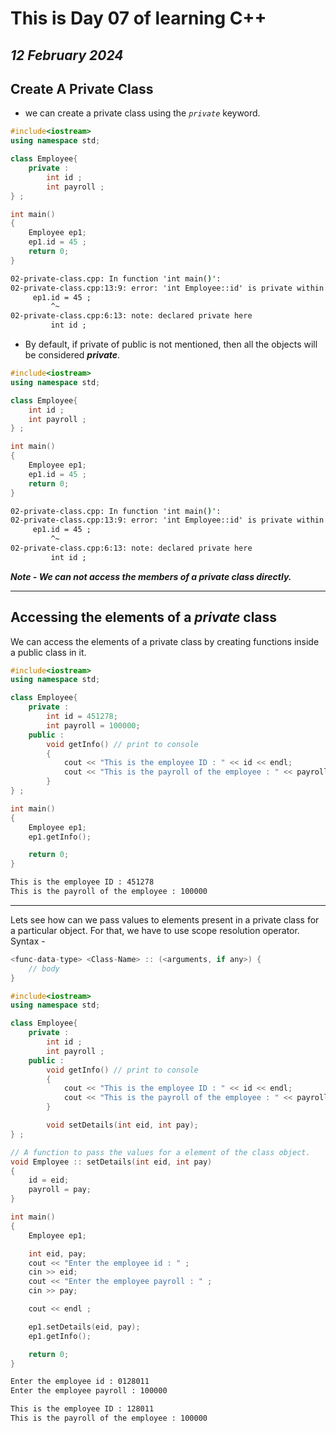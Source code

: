 # This is Day 07 of learning C++
## *12 February 2024*

## Create A Private Class
- we can create a private class using the *`private`* keyword.
```cpp
#include<iostream>
using namespace std;

class Employee{
    private :
        int id ;
        int payroll ;
} ;

int main()
{
    Employee ep1;
    ep1.id = 45 ;
    return 0;
}
```

```cmd
02-private-class.cpp: In function 'int main()':
02-private-class.cpp:13:9: error: 'int Employee::id' is private within this context
     ep1.id = 45 ;
         ^~
02-private-class.cpp:6:13: note: declared private here
         int id ;
```

- By default, if private of public is not mentioned, then all the objects will be considered ***private***.
```cpp
#include<iostream>
using namespace std;

class Employee{
    int id ;
    int payroll ;
} ;

int main()
{
    Employee ep1;
    ep1.id = 45 ;
    return 0;
}
```

```cmd
02-private-class.cpp: In function 'int main()':
02-private-class.cpp:13:9: error: 'int Employee::id' is private within this context
     ep1.id = 45 ;
         ^~
02-private-class.cpp:6:13: note: declared private here
         int id ;
```

***Note - We can not access the members of a private class directly.***

----

## Accessing the elements of a *private* class
We can access the elements of a private class by creating functions inside a public class in it.
```cpp
#include<iostream>
using namespace std;

class Employee{
    private :
        int id = 451278;
        int payroll = 100000;
    public :
        void getInfo() // print to console
        { 
            cout << "This is the employee ID : " << id << endl; 
            cout << "This is the payroll of the employee : " << payroll << endl; 
        }
} ;

int main()
{
    Employee ep1;
    ep1.getInfo();

    return 0;
}
```

```cmd
This is the employee ID : 451278
This is the payroll of the employee : 100000
```

----

Lets see how can we pass values to elements present in a private class for a particular object.
For that, we have to use scope resolution operator.
Syntax -
```cpp
<func-data-type> <Class-Name> :: (<arguments, if any>) {
    // body
}
```

```cpp
#include<iostream>
using namespace std;

class Employee{
    private :
        int id ;
        int payroll ;
    public :
        void getInfo() // print to console
        { 
            cout << "This is the employee ID : " << id << endl; 
            cout << "This is the payroll of the employee : " << payroll << endl; 
        }

        void setDetails(int eid, int pay);
} ;

// A function to pass the values for a element of the class object.
void Employee :: setDetails(int eid, int pay)
{
    id = eid;
    payroll = pay;
}

int main()
{
    Employee ep1;

    int eid, pay;
    cout << "Enter the employee id : " ;
    cin >> eid;
    cout << "Enter the employee payroll : " ;
    cin >> pay;

    cout << endl ;

    ep1.setDetails(eid, pay);
    ep1.getInfo();

    return 0;
}
```

```cmd
Enter the employee id : 0128011
Enter the employee payroll : 100000

This is the employee ID : 128011
This is the payroll of the employee : 100000
```